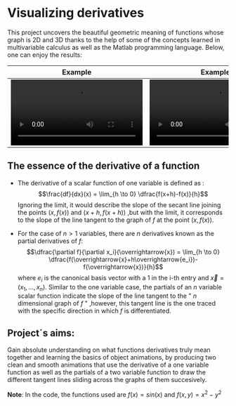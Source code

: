 # Visualizing derivatives
This project uncovers the beautiful geometric meaning of functions whose graph is 2D and 3D thanks to the help of some of the concepts learned in multivariable calculus as well as the Matlab programming language. Below, one can enjoy the results:

| Example   | Example  |
| ------------- | ------------- |
| <video src="https://user-images.githubusercontent.com/97905110/209482552-227e6dd1-b7a0-4922-ae98-2d35f628baeb.mp4">  | <video src="https://user-images.githubusercontent.com/97905110/209482528-28b25840-1172-4306-8004-46e44991eee3.mp4">|


## The essence of the derivative of a function
* The derivative of a scalar function of one variable is defined as :
$$\frac{df}{dx}(x) = \lim_{h \to 0} \dfrac{f(x+h)-f(x)}{h}$$
Ignoring the limit, it would describe the slope of the secant line joining the points $(x,f(x))$ and $(x+h,f(x+h))$ ,but with the limit, it corresponds to the slope of the line tangent to the graph of $f$ at the point $(x,f(x))$.

* For the case of $n>1$ variables, there are $n$ derivatives known as the partial derivatives of $f$:
$$\dfrac{\partial f}{\partial x_i}(\overrightarrow{x}) = \lim_{h \to 0} \dfrac{f(\overrightarrow{x}+h\overrightarrow{e_i})-f(\overrightarrow{x})}{h}$$ where $e_i$ is the canonical basis vector with a $1$ in the i-th entry and $\overrightarrow{x} = (x_1, ... ,x_n)$.
Similar to the one variable case, the partials of an $n$ variable scalar function indicate the slope of the line tangent to the " $n$ dimensional graph of $f$ " ,however, this tangent line is the one traced with the specific direction in which $f$ is differentiated.
## Project´s aims:
Gain absolute understanding on what functions derivatives truly mean together and learning the basics of object animations, by producing two clean and smooth animations that use the derivative of a one variable function as well as the partials of a two variable function to draw the different tangent lines sliding across the graphs of them succesively.
  
  
**Note**: In the code, the functions used are $f(x) = sin(x)$ and $f(x,y) = x^2-y^2$
